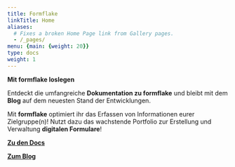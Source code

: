 ```yaml
---
title: Formflake
linkTitle: Home
aliases:
  # Fixes a broken Home Page link from Gallery pages.
  - /_pages/
menu: {main: {weight: 20}}
type: docs
weight: 1
---
```


**Mit formflake loslegen**

Entdeckt die umfangreiche **Dokumentation zu formflake** und bleibt mit dem **Blog** auf dem neuesten Stand der Entwicklungen.

Mit **formflake** optimiert ihr das Erfassen von Informationen eurer Zielgruppe(n)! Nutzt dazu das wachstende Portfolio zur Erstellung und Verwaltung **digitalen Formulare**!

[**Zu den Docs**](/docs/docs)

[**Zum Blog**](/docs/blog)